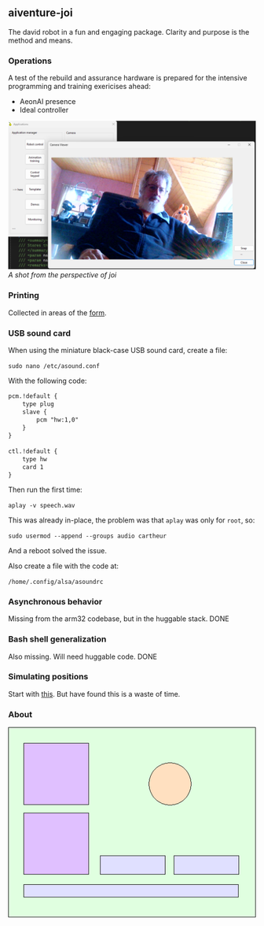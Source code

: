 ## aiventure-joi

The david robot in a fun and engaging package. Clarity and purpose is the method and means.

### Operations

A test of the rebuild and assurance hardware is prepared for the intensive programming and training exericises ahead:

* AeonAI presence
* Ideal controller

![ops-check-2025](/images/ops-check.png)
_A shot from the perspective of joi_

### Printing

Collected in areas of the [form](/form/README.md).

### USB sound card

When using the miniature black-case USB sound card, create a file:

`sudo nano /etc/asound.conf`

With the following code:
```
pcm.!default {
	type plug
	slave {
		pcm "hw:1,0"
	}
}

ctl.!default {
	type hw
	card 1
}
```
Then run the first time:

`aplay -v speech.wav`

This was already in-place, the problem was that `aplay` was only for `root`, so:

`sudo usermod --append --groups audio cartheur`

And a reboot solved the issue.

Also create a file with the code at:

`/home/.config/alsa/asoundrc`

### Asynchronous behavior

Missing from the arm32 codebase, but in the huggable stack. DONE

### Bash shell generalization

Also missing. Will need huggable code. DONE

### Simulating positions

Start with [this](https://docs.poppy-project.org/en/installation/install-vrep.html). But have found this is a waste of time.

### About

![369](/images/joi-369.png)